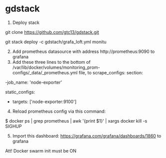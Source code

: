 # gdstack

1. Deploy stack

git clone https://github.com/gtc13/gdstack.git

git stack deploy -c gdstach/grafa_loft.yml monitu

2. Add prometheus datasource with address http://prometheus:9090 to grafana
3. Add these three lines to the bottom of /var/lib/docker/volumes/monitoring_prom-configs/_data/_prometheus.yml file, to scrape_configs: section:

-job_name: 'node-exporter'

static_configs:
  - targets: ['node-exporter:9100']

4. Reload prometheus config via this command:

$ docker ps | grep prometheus | awk '{print $1}' | xargs docker kill -s SIGHUP
 
5. Import this dashboard: https://grafana.com/grafana/dashboards/1860 to grafana

Att! Docker swarm init must be ON
